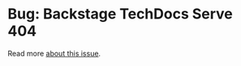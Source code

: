 # Bug: Backstage TechDocs Serve 404

Read more [about this issue](https://github.com/backstage/backstage/issues/11177).

